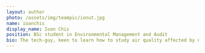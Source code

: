 ```yaml
---
layout: author
photo: /assets/img/teampic/ionut.jpg 
name: ioanchis
display_name: Ioan Chis
position: BSc student in Environmental Management and Audit
bio: The tech-guy, keen to learn how to study air quality affected by natural contaminants, and how to build low-cost multi-gas instruments so that they could be linked to drones.
---
```

